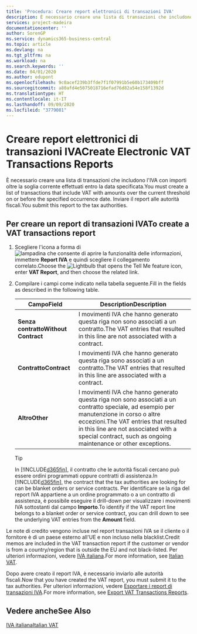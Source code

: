 ```yaml
---
title: 'Procedura: Creare report elettronici di transazioni IVA'
description: È necessario creare una lista di transazioni che includono l'IVA con importi oltre la soglia corrente effettuati entro la data specificata. Inviare il report alle autorità fiscali.
services: project-madeira
documentationcenter: ''
author: SorenGP
ms.service: dynamics365-business-central
ms.topic: article
ms.devlang: na
ms.tgt_pltfrm: na
ms.workload: na
ms.search.keywords: ''
ms.date: 04/01/2020
ms.author: edupont
ms.openlocfilehash: 9c0acef239b3ffde7f1f07991b5e60b173409bff
ms.sourcegitcommit: a80afd4e5075018716efad76d82a54e158f1392d
ms.translationtype: HT
ms.contentlocale: it-IT
ms.lasthandoff: 09/09/2020
ms.locfileid: "3779081"
---
```

# <a name="create-electronic-vat-transactions-reports"></a><span data-ttu-id="141f5-104">Creare report elettronici di transazioni IVA</span><span class="sxs-lookup"><span data-stu-id="141f5-104">Create Electronic VAT Transactions Reports</span></span>
<span data-ttu-id="141f5-105">È necessario creare una lista di transazioni che includono l'IVA con importi oltre la soglia corrente effettuati entro la data specificata.</span><span class="sxs-lookup"><span data-stu-id="141f5-105">You must create a list of transactions that include VAT with amounts over the current threshold on or before the specified occurrence date.</span></span> <span data-ttu-id="141f5-106">Inviare il report alle autorità fiscali.</span><span class="sxs-lookup"><span data-stu-id="141f5-106">You submit this report to the tax authorities.</span></span>  

## <a name="to-create-a-vat-transactions-report"></a><span data-ttu-id="141f5-107">Per creare un report di transazioni IVA</span><span class="sxs-lookup"><span data-stu-id="141f5-107">To create a VAT transactions report</span></span>  

1.  <span data-ttu-id="141f5-108">Scegliere l'icona a forma di ![lampadina che consente di aprire la funzionalità delle informazioni](../../media/ui-search/search_small.png "Informazioni sull'operazione che si desidera eseguire"), immettere **Report IVA** e quindi scegliere il collegamento correlato.</span><span class="sxs-lookup"><span data-stu-id="141f5-108">Choose the ![Lightbulb that opens the Tell Me feature](../../media/ui-search/search_small.png "Tell me what you want to do") icon, enter **VAT Report**, and then choose the related link.</span></span>  
2.  <span data-ttu-id="141f5-109">Compilare i campi come indicato nella tabella seguente.</span><span class="sxs-lookup"><span data-stu-id="141f5-109">Fill in the fields as described in the following table.</span></span>  

    |<span data-ttu-id="141f5-110">Campo</span><span class="sxs-lookup"><span data-stu-id="141f5-110">Field</span></span>|<span data-ttu-id="141f5-111">Description</span><span class="sxs-lookup"><span data-stu-id="141f5-111">Description</span></span>|  
    |-------------------------------------|---------------------------------------|  
    |<span data-ttu-id="141f5-112">**Senza contratto**</span><span class="sxs-lookup"><span data-stu-id="141f5-112">**Without Contract**</span></span>|<span data-ttu-id="141f5-113">I movimenti IVA che hanno generato questa riga non sono associati a un contratto.</span><span class="sxs-lookup"><span data-stu-id="141f5-113">The VAT entries that resulted in this line are not associated with a contract.</span></span>|  
    |<span data-ttu-id="141f5-114">**Contratto**</span><span class="sxs-lookup"><span data-stu-id="141f5-114">**Contract**</span></span>|<span data-ttu-id="141f5-115">I movimenti IVA che hanno generato questa riga sono associati a un contratto.</span><span class="sxs-lookup"><span data-stu-id="141f5-115">The VAT entries that resulted in this line are associated with a contract.</span></span>|  
    |<span data-ttu-id="141f5-116">**Altro**</span><span class="sxs-lookup"><span data-stu-id="141f5-116">**Other**</span></span>|<span data-ttu-id="141f5-117">I movimenti IVA che hanno generato questa riga non sono associati a un contratto speciale, ad esempio per manutenzione in corso o altre eccezioni.</span><span class="sxs-lookup"><span data-stu-id="141f5-117">The VAT entries that resulted in this line are not associated with a special contract, such as ongoing maintenance or other exceptions.</span></span>|  

    > [!TIP]  
    >  <span data-ttu-id="141f5-118">In [!INCLUDE[d365fin](../../includes/d365fin_md.md)], il contratto che le autorità fiscali cercano può essere ordini programmati oppure contratti di assistenza.</span><span class="sxs-lookup"><span data-stu-id="141f5-118">In [!INCLUDE[d365fin](../../includes/d365fin_md.md)], the contract that the tax authorities are looking for can be blanket orders or service contracts.</span></span> <span data-ttu-id="141f5-119">Per identificare se la riga del report IVA appartiene a un ordine programmato o a un contratto di assistenza, è possibile eseguire il drill-down per visualizzare i movimenti IVA sottostanti dal campo **Importo**.</span><span class="sxs-lookup"><span data-stu-id="141f5-119">To identify if the VAT report line belongs to a blanket order or service contract, you can drill down to see the underlying VAT entries from the **Amount** field.</span></span>  

<span data-ttu-id="141f5-120">Le note di credito vengono incluse nel report transazioni IVA se il cliente o il fornitore è di un paese esterno all'UE e non incluso nella blacklist.</span><span class="sxs-lookup"><span data-stu-id="141f5-120">Credit memos are included in the VAT transaction report if the customer or vendor is from a country/region that is outside the EU and not black-listed.</span></span> <span data-ttu-id="141f5-121">Per ulteriori informazioni, vedere [IVA italiana](italian-vat.md).</span><span class="sxs-lookup"><span data-stu-id="141f5-121">For more information, see [Italian VAT](italian-vat.md).</span></span>  

<span data-ttu-id="141f5-122">Dopo avere creato il report IVA, è necessario inviarlo alle autorità fiscali.</span><span class="sxs-lookup"><span data-stu-id="141f5-122">Now that you have created the VAT report, you must submit it to the tax authorities.</span></span> <span data-ttu-id="141f5-123">Per ulteriori informazioni, vedere [Esportare i report di transazioni IVA](how-to-export-vat-transactions-reports.md).</span><span class="sxs-lookup"><span data-stu-id="141f5-123">For more information, see [Export VAT Transactions Reports](how-to-export-vat-transactions-reports.md).</span></span>  

## <a name="see-also"></a><span data-ttu-id="141f5-124">Vedere anche</span><span class="sxs-lookup"><span data-stu-id="141f5-124">See Also</span></span>  
 [<span data-ttu-id="141f5-125">IVA italiana</span><span class="sxs-lookup"><span data-stu-id="141f5-125">Italian VAT</span></span>](italian-vat.md)
